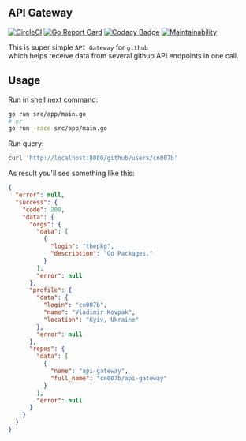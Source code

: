 API Gateway
-

[![CircleCI](https://circleci.com/gh/cn007b/api-gateway.svg?style=svg)](https://circleci.com/gh/cn007b/api-gateway)
[![Go Report Card](https://goreportcard.com/badge/github.com/cn007b/api-gateway)](https://goreportcard.com/report/github.com/cn007b/api-gateway)
[![Codacy Badge](https://api.codacy.com/project/badge/Grade/a75fd2bff6ae4365b6535126ff429621)](https://www.codacy.com/app/cn007b/api-gateway?utm_source=github.com&amp;utm_medium=referral&amp;utm_content=cn007b/api-gateway&amp;utm_campaign=Badge_Grade)
[![Maintainability](https://api.codeclimate.com/v1/badges/89a5bcee77752ad8a6ec/maintainability)](https://codeclimate.com/github/cn007b/api-gateway/maintainability)

This is super simple `API Gateway` for `github`
<br>which helps receive data from several github API endpoints in one call.

## Usage

Run in shell next command:

````bash
go run src/app/main.go
# or
go run -race src/app/main.go
````

Run query:

````bash
curl 'http://localhost:8080/github/users/cn007b'
````

As result you'll see something like this:

````json
{
  "error": null,
  "success": {
    "code": 200,
    "data": {
      "orgs": {
        "data": [
          {
            "login": "thepkg",
            "description": "Go Packages."
          }
        ],
        "error": null
      },
      "profile": {
        "data": {
          "login": "cn007b",
          "name": "Vladimir Kovpak",
          "location": "Kyiv, Ukraine"
        },
        "error": null
      },
      "repos": {
        "data": [
          {
            "name": "api-gateway",
            "full_name": "cn007b/api-gateway"
          }
        ],
        "error": null
      }
    }
  }
}
````
